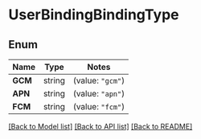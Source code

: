 # UserBindingBindingType

## Enum
Name | Type | Notes
------------ | ------------- | -------------
**GCM** | string | (value: `"gcm"`)
**APN** | string | (value: `"apn"`)
**FCM** | string | (value: `"fcm"`)


[[Back to Model list]](../README.md#documentation-for-models) [[Back to API list]](../README.md#documentation-for-api-endpoints) [[Back to README]](../README.md)


